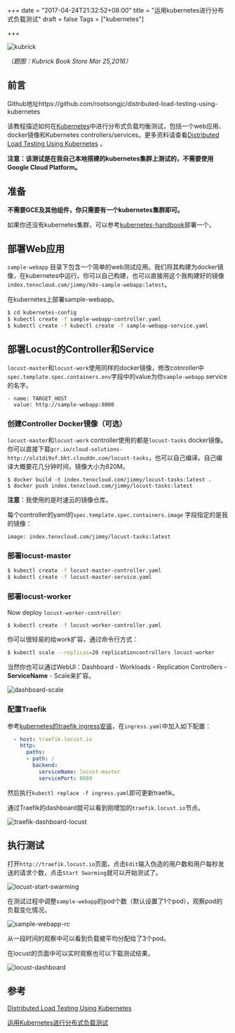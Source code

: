 +++
date = "2017-04-24T21:32:52+08:00"
title = "运用kubernetes进行分布式负载测试"
draft = false
Tags = ["kubernetes"]

+++

![kubrick](http://olz1di9xf.bkt.clouddn.com/20160325002.jpg)

*（题图：Kubrick Book Store  Mar 25,2016）*

## 前言

Github地址https://github.com/rootsongjc/distributed-load-testing-using-kubernetes

该教程描述如何在[Kubernetes](http://kubernetes.io)中进行分布式负载均衡测试，包括一个web应用、docker镜像和Kubernetes controllers/services。更多资料请查看[Distributed Load Testing Using Kubernetes](http://cloud.google.com/solutions/distributed-load-testing-using-kubernetes) 。

**注意：该测试是在我自己本地搭建的kubernetes集群上测试的，不需要使用Google Cloud Platform。**

## 准备

**不需要GCE及其他组件，你只需要有一个kubernetes集群即可。**

如果你还没有kubernetes集群，可以参考[kubernetes-handbook](https://www.gitbook.com/book/rootsongjc/kubernetes-handbook)部署一个。

## 部署Web应用

 `sample-webapp` 目录下包含一个简单的web测试应用。我们将其构建为docker镜像，在kubernetes中运行。你可以自己构建，也可以直接用这个我构建好的镜像`index.tenxcloud.com/jimmy/k8s-sample-webapp:latest`。

在kubernetes上部署sample-webapp。

```bash
$ cd kubernetes-config
$ kubectl create -f sample-webapp-controller.yaml
$ kubectl create -f kubectl create -f sample-webapp-service.yaml
```

## 部署Locust的Controller和Service

`locust-master`和`locust-work`使用同样的docker镜像，修改cotnroller中`spec.template.spec.containers.env`字段中的value为你`sample-webapp` service的名字。

```
- name: TARGET_HOST
  value: http://sample-webapp:8000
```

### 创建Controller Docker镜像（可选）

`locust-master`和`locust-work` controller使用的都是`locust-tasks` docker镜像。你可以直接下载`gcr.io/cloud-solutions-http://olz1di9xf.bkt.clouddn.com/locust-tasks`，也可以自己编译。自己编译大概要花几分钟时间，镜像大小为820M。

```
$ docker build -t index.tenxcloud.com/jimmy/locust-tasks:latest .
$ docker push index.tenxcloud.com/jimmy/locust-tasks:latest
```

**注意**：我使用的是时速云的镜像仓库。

每个controller的yaml的`spec.template.spec.containers.image` 字段指定的是我的镜像：

```
image: index.tenxcloud.com/jimmy/locust-tasks:latest
```

### 部署locust-master

```bash
$ kubectl create -f locust-master-controller.yaml
$ kubectl create -f locust-master-service.yaml
```

### 部署locust-worker

Now deploy `locust-worker-controller`:

```bash
$ kubectl create -f locust-worker-controller.yaml
```

你可以很轻易的给work扩容，通过命令行方式：

```bash
$ kubectl scale --replicas=20 replicationcontrollers locust-worker
```

当然你也可以通过WebUI：Dashboard - Workloads - Replication Controllers - **ServiceName** - Scale来扩容。

![dashboard-scale](http://olz1di9xf.bkt.clouddn.com/dashbaord-scale.jpg)

### 配置Traefik

参考[kubernetes的traefik ingress安装](https://jimmysong.io/blogs/traefik-ingress-installation/)，在`ingress.yaml`中加入如下配置：

```Yaml
  - host: traefik.locust.io
    http:
      paths:
      - path: /
        backend:
          serviceName: locust-master
          servicePort: 8089
```

然后执行`kubectl replace -f ingress.yaml`即可更新traefik。

通过Traefik的dashboard就可以看到刚增加的`traefik.locust.io`节点。

![traefik-dashboard-locust](http://olz1di9xf.bkt.clouddn.com/traefik-dashboard-locust.jpg)

## 执行测试

打开`http://traefik.locust.io`页面，点击`Edit`输入伪造的用户数和用户每秒发送的请求个数，点击`Start Swarming`就可以开始测试了。

![locust-start-swarming](http://olz1di9xf.bkt.clouddn.com/locust-start-swarming.jpg)

在测试过程中调整`sample-webapp`的pod个数（默认设置了1个pod），观察pod的负载变化情况。

![sample-webapp-rc](http://olz1di9xf.bkt.clouddn.com/sample-webapp-rc.jpg)

从一段时间的观察中可以看到负载被平均分配给了3个pod。

在locust的页面中可以实时观察也可以下载测试结果。

![locust-dashboard](http://olz1di9xf.bkt.clouddn.com/locust-dashboard.jpg)

## 参考

[Distributed Load Testing Using Kubernetes](https://cloud.google.com/solutions/distributed-load-testing-using-kubernetes)

[运用Kubernetes进行分布式负载测试](http://www.csdn.net/article/2015-07-07/2825155)
